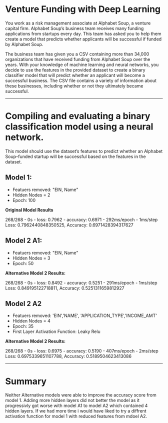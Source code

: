 # Venture Funding with Deep Learning


You work as a risk management associate at Alphabet Soup, a venture capital firm. Alphabet Soup’s business team receives many funding applications from startups every day. This team has asked you to help them create a model that predicts whether applicants will be successful if funded by Alphabet Soup.

The business team has given you a CSV containing more than 34,000 organizations that have received funding from Alphabet Soup over the years. With your knowledge of machine learning and neural networks, you decide to use the features in the provided dataset to create a binary classifier model that will predict whether an applicant will become a successful business. The CSV file contains a variety of information about these businesses, including whether or not they ultimately became successful.

----------------

# Compiling and evaluating a binary classification model using a neural network.

This model should use the dataset’s features to predict whether an Alphabet Soup–funded startup will be successful based on the features in the dataset.


## Model 1: 

* Featuers removed: "EIN, Name"
* Hidden Nodes = 2
* Epoch: 100

**Original Model Results**

268/268 - 0s - loss: 0.7962 - accuracy: 0.6971 - 292ms/epoch - 1ms/step
Loss: 0.7962440848350525, Accuracy: 0.6971428394317627

## Model 2 A1:

* Featuers removed: "EIN, Name"
* Hidden Nodes = 3
* Epoch: 50

**Alternative Model 2 Results:**

268/268 - 0s - loss: 0.8492 - accuracy: 0.5251 - 291ms/epoch - 1ms/step
Loss: 0.849195122718811, Accuracy: 0.5251311659812927


## Model 2 A2

* Featuers removed: 'EIN','NAME', 'APPLICATION_TYPE','INCOME_AMT'
* Hidden Nodes = 4
* Epoch: 35
* First Layer Activation Function: Leaky Relu

**Alternative Model 2 Results:**

268/268 - 0s - loss: 0.6975 - accuracy: 0.5190 - 407ms/epoch - 2ms/step
Loss: 0.6975339651107788, Accuracy: 0.5189504623413086

-------------------------------

# Summary

Neither Alternative models were able to improve the accuracy score from model 1. Adding more hidden layers did not better the model as it progressivly got worse with model A1 to model A2 which contained 4 hidden layers. If we had more time i would have liked to try a diffrent activation function for model 1 with reduced features from mdoel A2. 

